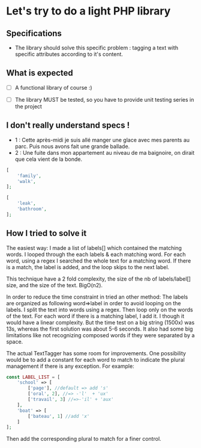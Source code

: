# Let's try to do a light PHP library

## Specifications

- The library should solve this specific problem : tagging a text with specific attributes according to it's content.

## What is expected

- [ ] A functional library of course :)

- [ ] The library MUST be tested, so you have to provide unit testing series in the project

## I don't really understand specs !

  - 1 : Cette après-midi je suis allé manger une glace avec mes parents au parc. Puis nous avons fait une grande ballade.
  - 2 : Une fuite dans mon appartement au niveau de ma baignoire, on dirait que cela vient de la bonde.

```php
[
    'family',
    'walk',
];
```

```php
[
    'leak',
    'bathroom',
];
```


## How I tried to solve it
The easiest way:
I made a list of labels[] which contained the matching words.
I looped through the each labels & each matching word.
For each word, using a regex I searched the whole text for a matching word.
If there is a match, the label is added, and the loop skips to the next label.

This technique have a 2 fold complexity, the size of the nb of labels/label[] size, and the size of the text. BigO(n2).

In order to reduce the time constraint in tried an other method:
The labels are organized as following word=>label in order to avoid looping on the labels.
I split the text into words using a regex.
Then loop only on the words of the text. 
For each word if there is a matching label, I add it.
I though it would have a linear complexity. But the time test on a big string (1500x) was 13s, whereas the first solution was about 5-6 seconds.
It also had some big limitations like not recognizing composed words if they were separated by a space.

The actual TextTagger has some room for improvements.
One possibility would be to add a constant for each word to match to indicate the plural management if there is any exception.
For example:
````php
const LABEL_LIST = [
    'school' => [
        ['page'], //default => add 's'
        ['oral', 2], //=> -'l'  + 'ux'
        ['travail', 3] //=>-'il' + 'aux'
    ],
    'boat' => [
        ['bateau', 1] //add 'x'
    ]
];
````
Then add the corresponding plural to match for a finer control. 
